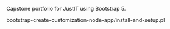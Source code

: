Capstone portfolio for JustIT using Bootstrap 5.

bootstrap-create-customization-node-app/install-and-setup.pl
